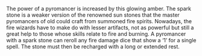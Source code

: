 The power of a pyromancer is increased by this glowing amber. The spark stone is a weaker version of the renowned sun stones that the master pyromancers of old could craft from summoned fire spirits. Nowadays, the fire wizards have to make do with lesser artifacts, not as powerful but still a great help to those whose skills relate to fire and burning. A pyromancer with a spark stone can reroll any fire damage dice that show a ‘1’ for a single spell. The stone must then be recharged with a long or extended rest.